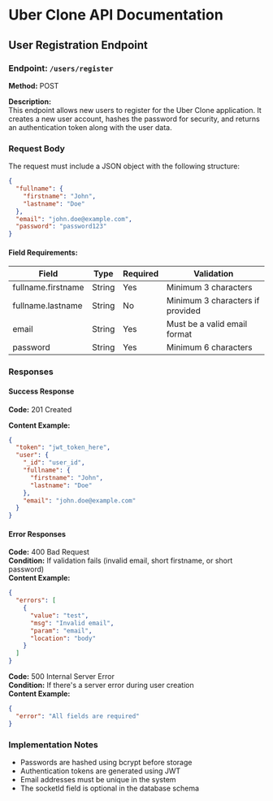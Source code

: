 
# Uber Clone API Documentation

## User Registration Endpoint

### Endpoint: `/users/register`

**Method:** POST

**Description:**  
This endpoint allows new users to register for the Uber Clone application. It creates a new user account, hashes the password for security, and returns an authentication token along with the user data.

### Request Body

The request must include a JSON object with the following structure:

```json
{
  "fullname": {
    "firstname": "John",
    "lastname": "Doe"
  },
  "email": "john.doe@example.com",
  "password": "password123"
}
```

#### Field Requirements:

| Field | Type | Required | Validation |
|-------|------|----------|------------|
| fullname.firstname | String | Yes | Minimum 3 characters |
| fullname.lastname | String | No | Minimum 3 characters if provided |
| email | String | Yes | Must be a valid email format |
| password | String | Yes | Minimum 6 characters |

### Responses

#### Success Response

**Code:** 201 Created

**Content Example:**

```json
{
  "token": "jwt_token_here",
  "user": {
    "_id": "user_id",
    "fullname": {
      "firstname": "John",
      "lastname": "Doe"
    },
    "email": "john.doe@example.com"
  }
}
```

#### Error Responses

**Code:** 400 Bad Request  
**Condition:** If validation fails (invalid email, short firstname, or short password)  
**Content Example:**

```json
{
  "errors": [
    {
      "value": "test",
      "msg": "Invalid email",
      "param": "email",
      "location": "body"
    }
  ]
}
```

**Code:** 500 Internal Server Error  
**Condition:** If there's a server error during user creation  
**Content Example:**

```json
{
  "error": "All fields are required"
}
```

### Implementation Notes

- Passwords are hashed using bcrypt before storage
- Authentication tokens are generated using JWT
- Email addresses must be unique in the system
- The socketId field is optional in the database schema
```